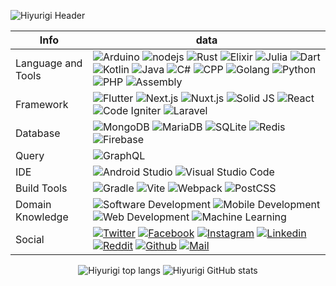 ![Hiyurigi Header](https://cardivo.vercel.app/api?name=Kaffu%20Theine&description=Hi,%20im%20a%20fullstack%20developer,%20nice%20to%20meet%20you%F0%9F%91%8B&image=https://github.com/hiyurigi.png&backgroundColor=%23ecf0f1&instagram=hiyurigi&linkedin=hiyurigi&github=hiyurgi&twitter=hiyurigi&pattern=leaf&colorPattern=%233CBDB1&opacity=0.3)

<div align="center">

 Info | data 
------|------
Language and Tools | ![Arduino](https://img.shields.io/badge/arduino-E8E8E8?logo=arduino&style=for-the-badge&logoColor=00979D) ![nodejs](https://img.shields.io/badge/node.js-E8E8E8?logo=node.js&style=for-the-badge&logoColor=339933) ![Rust](https://img.shields.io/badge/rust-E8E8E8?logo=rust&style=for-the-badge&logoColor=b7410e) ![Elixir](https://img.shields.io/badge/elixir-E8E8E8?logo=elixir&style=for-the-badge&logoColor=4B275F) ![Julia](https://img.shields.io/badge/julia-E8E8E8?logo=julia&style=for-the-badge&logoColor=9558B2) ![Dart](https://img.shields.io/badge/dart-E8E8E8?logo=dart&style=for-the-badge&logoColor=0175C2) ![Kotlin](https://img.shields.io/badge/kotlin-E8E8E8?logo=kotlin&style=for-the-badge&logoColor=7F52FF) ![Java](https://img.shields.io/badge/java-E8E8E8?logo=java&style=for-the-badge&logoColor=f89820) ![C#](https://img.shields.io/badge/csharp-E8E8E8?logo=csharp&style=for-the-badge&logoColor=239120) ![CPP](https://img.shields.io/badge/C++-E8E8E8?logo=cplusplus&style=for-the-badge&logoColor=00599C) ![Golang](https://img.shields.io/badge/Golang-E8E8E8?logo=go&style=for-the-badge&logoColor=29BEB0) ![Python](https://img.shields.io/badge/Python-E8E8E8?logo=python&style=for-the-badge&logoColor=3776AB) ![PHP](https://img.shields.io/badge/php-E8E8E8?logo=php&style=for-the-badge&logoColor=777BB4) ![Assembly](https://img.shields.io/badge/assembly-E8E8E8?logo=assemblyscript&style=for-the-badge&logoColor=007AAC)
Framework | ![Flutter](https://img.shields.io/badge/flutter-E8E8E8?logo=flutter&style=for-the-badge&logoColor=02569B) ![Next.js](https://img.shields.io/badge/next.js-E8E8E8?logo=nextdotjs&style=for-the-badge&logoColor=000000) ![Nuxt.js](https://img.shields.io/badge/nuxt.js-E8E8E8?logo=nuxtdotjs&style=for-the-badge&logoColor=00DC82) ![Solid JS](https://img.shields.io/badge/solid%20js-E8E8E8?logo=solid&style=for-the-badge&logoColor=2C4F7C) ![React](https://img.shields.io/badge/react-E8E8E8?logo=react&style=for-the-badge&logoColor=61DAFB) ![Code Igniter](https://img.shields.io/badge/CI-E8E8E8?logo=codeigniter&style=for-the-badge&logoColor=EF4223) ![Laravel](https://img.shields.io/badge/laravel-E8E8E8?logo=laravel&style=for-the-badge&logoColor=FF2D20)
Database | ![MongoDB](https://img.shields.io/badge/mongodb-E8E8E8?logo=mongodb&style=for-the-badge&logoColor=47A248) ![MariaDB](https://img.shields.io/badge/mariadb-E8E8E8?logo=mariadb&style=for-the-badge&logoColor=003545) ![SQLite](https://img.shields.io/badge/sqlite-E8E8E8?logo=sqlite&style=for-the-badge&logoColor=003B57) ![Redis](https://img.shields.io/badge/redis-E8E8E8?logo=redis&style=for-the-badge&logoColor=DC382D) ![Firebase](https://img.shields.io/badge/firebase-E8E8E8?logo=firebase&style=for-the-badge&logoColor=FFCA28)
Query | ![GraphQL](https://img.shields.io/badge/graphql-E8E8E8?logo=graphql&style=for-the-badge&logoColor=E10098)
IDE | ![Android Studio](https://img.shields.io/badge/Android%20Studio-E8E8E8?logo=androidstudio&style=for-the-badge&logoColor=3DDC84) ![Visual Studio Code](https://img.shields.io/badge/visual%20studio%20code-E8E8E8?logo=visualstudiocode&style=for-the-badge&logoColor=007ACC)
Build Tools | ![Gradle](https://img.shields.io/badge/gradle-E8E8E8?logo=gradle&style=for-the-badge&logoColor=02303A) ![Vite](https://img.shields.io/badge/vite-E8E8E8?logo=vite&style=for-the-badge&logoColor=646CFF) ![Webpack](https://img.shields.io/badge/webpack-E8E8E8?logo=webpack&style=for-the-badge&logoColor=8DD6F9) ![PostCSS](https://img.shields.io/badge/postcss-E8E8E8?logo=postcss&style=for-the-badge&logoColor=DD3A0A)
Domain Knowledge | ![Software Development](https://img.shields.io/badge/Software%20Development-E8E8E8?logo=windows&style=for-the-badge&logoColor=0078D6) ![Mobile Development](https://img.shields.io/badge/Mobile%20development-E8E8E8?logo=android&style=for-the-badge&logoColor=3DDC84) ![Web Development](https://img.shields.io/badge/web%20development-E8E8E8?logo=googlechrome&style=for-the-badge&logoColor=4285F4) ![Machine Learning](https://img.shields.io/badge/Machine%20Learning-E8E8E8?style=for-the-badge)
Social | [![Twitter](https://img.shields.io/badge/twitter-E8E8E8?logo=twitter&style=for-the-badge&logoColor=1DA1F2)](https://twitter.com/hiyurigi) [![Facebook](https://img.shields.io/badge/facebook-E8E8E8?logo=facebook&style=for-the-badge&logoColor=1877F2)](https://www.facebook.com/hiyurigi) [![Instagram](https://img.shields.io/badge/instagram-E8E8E8?logo=instagram&style=for-the-badge&logoColor=E4405F)](https://www.instagram.com/hiyurigi/) [![Linkedin](https://img.shields.io/badge/linkedin-E8E8E8?logo=linkedin&style=for-the-badge&logoColor=0A66C2)](https://www.linkedin.com/in/hiyurigi/) [![Reddit](https://img.shields.io/badge/reddit-E8E8E8?logo=reddit&style=for-the-badge&logoColor=FF4500)](https://reddit.com/u/Hiyurigi) [![Github](https://img.shields.io/badge/github-E8E8E8?logo=github&style=for-the-badge&logoColor=181717)](https://github.com/Hiyurigi) [![Mail](https://img.shields.io/badge/Mail-E8E8E8?logo=gmail&style=for-the-badge&logoColor=EA4335)](mailto:kafetheine@gmail.com) 

</div>

<div align="center">

![Hiyurigi top langs](https://github-readme-stats.vercel.app/api/top-langs/?username=Hiyurigi&theme=react)
![Hiyurigi GitHub stats](https://github-readme-stats.vercel.app/api?username=Hiyurigi&show_icons=true&theme=synthwave)

</div>